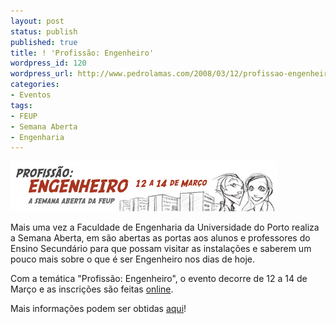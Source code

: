 ```yaml
---
layout: post
status: publish
published: true
title: ! 'Profissão: Engenheiro'
wordpress_id: 120
wordpress_url: http://www.pedrolamas.com/2008/03/12/profissao-engenheiro/
categories:
- Eventos
tags:
- FEUP
- Semana Aberta
- Engenharia
---
```

![FEUP - Semana Aberta 2008](wp-content/uploads/2008/03/feup_semana_aberta_2008.jpg)

Mais uma vez a Faculdade de Engenharia da Universidade do Porto realiza a Semana Aberta, em são abertas as portas aos alunos e professores do Ensino Secundário para que possam visitar as instalações e saberem um pouco mais sobre o que é ser Engenheiro nos dias de hoje.

Com a temática "Profissão: Engenheiro", o evento decorre de 12 a 14 de Março e as inscrições são feitas [online](http://sicc.fe.up.pt/profissaoengenheiro/inscricoes.html).

Mais informações podem ser obtidas [aqui](http://www.fe.up.pt/profissaoengenheiro)!

